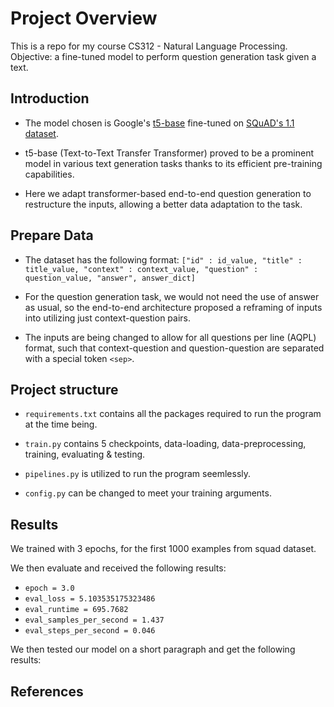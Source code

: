 # Project Overview

This is a repo for my course CS312 - Natural Language Processing.
Objective: a fine-tuned model to perform question generation task given a text.

## Introduction

- The model chosen is Google's [t5-base](https://huggingface.co/docs/transformers/model_doc/t5)
fine-tuned on [SQuAD's 1.1 dataset](https://rajpurkar.github.io/SQuAD-explorer/).

- t5-base (Text-to-Text Transfer Transformer) proved to be a prominent model in various text 
generation tasks thanks to its efficient pre-training capabilities.
- Here we adapt transformer-based end-to-end question generation to restructure the inputs,
allowing a better data adaptation to the task.

## Prepare Data
- The dataset has the following format: 
`["id" : id_value, "title" : title_value, "context" : context_value, "question" : question_value, "answer", answer_dict]`

- For the question generation task, we would not need the use of answer as usual, 
so the end-to-end architecture proposed a reframing of inputs into utilizing just 
context-question pairs.

- The inputs are being changed to allow for all questions per line (AQPL) format, 
such that context-question and question-question are separated with a special
token `<sep>`.

## Project structure
- `requirements.txt` contains all the packages required to run the program at the time being.

- `train.py` contains 5 checkpoints, data-loading, data-preprocessing, training, evaluating & testing.

- `pipelines.py` is utilized to run the program seemlessly.

- `config.py` can be changed to meet your training arguments.


## Results

We trained with 3 epochs, for the first 1000 examples from squad dataset.

We then evaluate and received the following results:
- `epoch = 3.0`
- `eval_loss = 5.103535175323486`
- `eval_runtime = 695.7682`
- `eval_samples_per_second = 1.437`
- `eval_steps_per_second = 0.046`

We then tested our model on a short paragraph and get the following results:

## References
